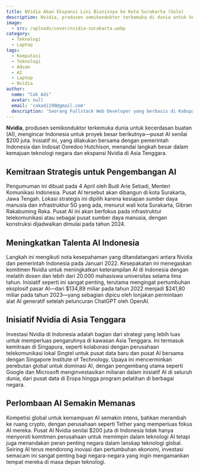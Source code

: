 ```yaml
---
title: NVidia Akan Ekspansi Lini Bisnisnya ke Kota Surakarta (Solo)
description: Nvidia, produsen semikonduktor terkemuka di dunia untuk kecerdasan buatan (AI), sedang mengincar Indonesia untuk proyek besar berikutnya—sebuah pusat AI senilai $200 juta. Inisiatif ini, yang bekerja sama dengan pemerintah Indonesia dan Indosat Ooredoo Hutchison, menandai langkah besar dalam kemajuan teknologi di negara tersebut serta ekspansi Nvidia di Asia Tenggara.
image:
  - src: /uploads/cover/nvidia-surakarta.webp
category:
  - Teknologi
  - Laptop
tags:
  - Komputasi
  - Teknologi
  - Advan
  - AI
  - Laptop
  - Nvidia
author:
  name: "Cak Adi"
  avatar: null
  email: 'cakadi190@gmail.com'
  description: 'Seorang Fullstack Web Developer yang berbasis di Kabupaten Ngawi yang suka sekali dengan desain dan juga hal yang berbau teknologi.'
---
```


**Nvidia**, produsen semikonduktor terkemuka dunia untuk kecerdasan buatan (AI), mengincar Indonesia untuk proyek besar berikutnya—pusat AI senilai $200 juta. Inisiatif ini, yang dilakukan bersama dengan pemerintah Indonesia dan Indosat Ooredoo Hutchison, menandai langkah besar dalam kemajuan teknologi negara dan ekspansi Nvidia di Asia Tenggara.

## Kemitraan Strategis untuk Pengembangan AI
Pengumuman ini dibuat pada 4 April oleh Budi Arie Setiadi, Menteri Komunikasi Indonesia. Pusat AI tersebut akan dibangun di kota Surakarta, Jawa Tengah. Lokasi strategis ini dipilih karena kesiapan sumber daya manusia dan infrastruktur 5G yang ada, menurut wali kota Surakarta, Gibran Rakabuming Raka. Pusat AI ini akan berfokus pada infrastruktur telekomunikasi atau sebagai pusat sumber daya manusia, dengan konstruksi dijadwalkan dimulai pada tahun 2024.

## Meningkatkan Talenta AI Indonesia
Langkah ini mengikuti nota kesepahaman yang ditandatangani antara Nvidia dan pemerintah Indonesia pada Januari 2022. Kesepakatan ini menegaskan komitmen Nvidia untuk meningkatkan keterampilan AI di Indonesia dengan melatih dosen dan lebih dari 20.000 mahasiswa universitas selama lima tahun. Inisiatif seperti ini sangat penting, terutama mengingat pertumbuhan eksplosif pasar AI—dari $134,89 miliar pada tahun 2022 menjadi $241,80 miliar pada tahun 2023—yang sebagian dipicu oleh lonjakan permintaan alat AI generatif setelah peluncuran ChatGPT oleh OpenAI.

## Inisiatif Nvidia di Asia Tenggara
Investasi Nvidia di Indonesia adalah bagian dari strategi yang lebih luas untuk memperluas pengaruhnya di kawasan Asia Tenggara. Ini termasuk kemitraan di Singapura, seperti kolaborasi dengan perusahaan telekomunikasi lokal Singtel untuk pusat data baru dan pusat AI bersama dengan Singapore Institute of Technology. Upaya ini mencerminkan perebutan global untuk dominasi AI, dengan pengembang utama seperti Google dan Microsoft menginvestasikan miliaran dalam inisiatif AI di seluruh dunia, dari pusat data di Eropa hingga program pelatihan di berbagai negara.

## Perlombaan AI Semakin Memanas
Kompetisi global untuk kemampuan AI semakin intens, bahkan merambah ke ruang crypto, dengan perusahaan seperti Tether yang memperluas fokus AI mereka. Pusat AI Nvidia senilai $200 juta di Indonesia tidak hanya menyoroti komitmen perusahaan untuk memimpin dalam teknologi AI tetapi juga menandakan peran penting negara dalam lanskap teknologi global. Seiring AI terus mendorong inovasi dan pertumbuhan ekonomi, investasi semacam ini sangat penting bagi negara-negara yang ingin mengamankan tempat mereka di masa depan teknologi.

